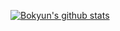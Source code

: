 

<!--
**parkbokyun/parkbokyun** is a ✨ _special_ ✨ repository because its `README.md` (this file) appears on your GitHub profile.

Here are some ideas to get you started:

- 🔭 I’m currently working on ...
- 🌱 I’m currently learning ...
- 👯 I’m looking to collaborate on ...
- 🤔 I’m looking for help with ...
- 💬 Ask me about ...
- 📫 How to reach me: ...
- 😄 Pronouns: ...
- ⚡ Fun fact: ...
-->

[![Bokyun's github stats](https://github-readme-stats.vercel.app/api?username=parkbokyun&show_icons=true)](https://github.com/anuraghazra/github-readme-stats)

